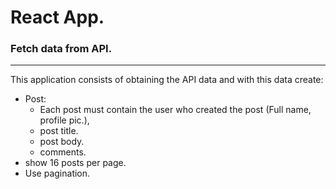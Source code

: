 # React App.

### Fetch data from API.

---

This application consists of obtaining the API data and with this data create:

- Post:
    * Each post must contain the user who created the post (Full name, profile pic.),
    * post title.
    * post body.
    * comments.
- show 16 posts per page.
- Use pagination.
